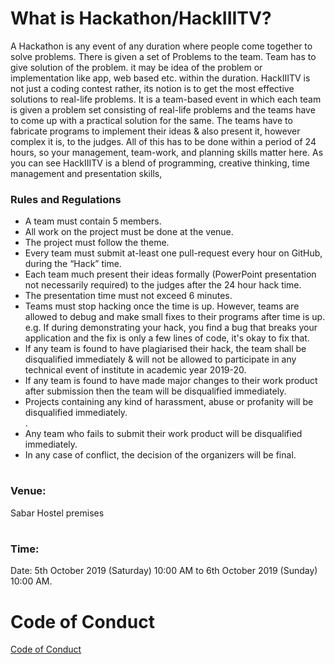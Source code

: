 # What is Hackathon/HackIIITV? 
  <p>A Hackathon is any event of any duration where people come together to solve problems.
  There is given a set of Problems to the team. Team has to give solution of the problem. it may be idea of the problem or implementation like app, web based etc. within the duration. HackIIITV is not just a coding contest rather, its notion is to get the most effective solutions to real-life problems. It is a team-based event in which each team is given a problem set consisting of real-life problems and the teams have to come up with a practical solution for the same. The teams have to fabricate programs to implement their ideas & also present it, however complex it is, to the judges. All of this has to be done within a period of 24 hours, so your management, team-work, and planning skills matter here. As you can see HackIIITV is a blend of programming, creative thinking, time management and presentation skills,</p>
  <h3>Rules and Regulations</h3>
<ul>
  <li>A team must contain 5 members.</li>
  <li>All work on the project must be done at the venue.</li>
  <li>The project must follow the theme.</li>
  <li>Every team must submit at-least one pull-request every hour on
      GitHub, during the “Hack” time.</li>
  <li>Each team much present their ideas formally (PowerPoint
      presentation not necessarily required) to the judges after the 24
      hour hack time.</li>
  <li>The presentation time must not exceed 6 minutes.</li>
  <li>Teams must stop hacking once the time is up. However, teams are
      allowed to debug and make small fixes to their programs after time
      is up. e.g. If during demonstrating your hack, you find a bug that
      breaks your application and the fix is only a few lines of code, it's
      okay to fix that.</li>
    <li>If any team is found to have plagiarised their hack, the team shall
        be disqualified immediately & will not be allowed to participate in
        any technical event of institute in academic year 2019-20.</li>
     <li>If any team is found to have made major changes to their work
         product after submission then the team will be disqualified
         immediately.</li>
        <li>Projects containing any kind of harassment, abuse or profanity will
            be disqualified immediately. </li>
        .<li>Any team who fails to submit their work product will be
            disqualified immediately.</li>
         <li>In any case of conflict, the decision of the organizers will be final.</li>
 </ul>

# <h3>Venue:</h3>
Sabar Hostel premises
# <h3>Time:</h3>
Date: 5th October 2019 (Saturday) 10:00 AM to 6th October 2019 (Sunday) 10:00 AM.
# Code of Conduct

 [Code of Conduct](https://github.com/iiitv/getmein-web/blob/master/CODE_OF_CONDUCT.md)
